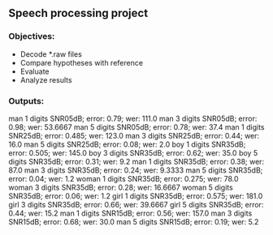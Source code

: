 ## Speech processing project

### Objectives:
- Decode *.raw files
- Compare hypotheses with reference
- Evaluate
- Analyze results

### Outputs:

man 1 digits SNR05dB; error: 0.79; wer: 111.0
man 3 digits SNR05dB; error: 0.98; wer: 53.6667
man 5 digits SNR05dB; error: 0.78; wer: 37.4
man 1 digits SNR25dB; error: 0.485; wer: 123.0
man 3 digits SNR25dB; error: 0.44; wer: 16.0
man 5 digits SNR25dB; error: 0.08; wer: 2.0
boy 1 digits SNR35dB; error: 0.505; wer: 145.0
boy 3 digits SNR35dB; error: 0.62; wer: 35.0
boy 5 digits SNR35dB; error: 0.31; wer: 9.2
man 1 digits SNR35dB; error: 0.38; wer: 87.0
man 3 digits SNR35dB; error: 0.24; wer: 9.3333
man 5 digits SNR35dB; error: 0.04; wer: 1.2
woman 1 digits SNR35dB; error: 0.275; wer: 78.0
woman 3 digits SNR35dB; error: 0.28; wer: 16.6667
woman 5 digits SNR35dB; error: 0.06; wer: 1.2
girl 1 digits SNR35dB; error: 0.575; wer: 181.0
girl 3 digits SNR35dB; error: 0.66; wer: 39.6667
girl 5 digits SNR35dB; error: 0.44; wer: 15.2
man 1 digits SNR15dB; error: 0.56; wer: 157.0
man 3 digits SNR15dB; error: 0.68; wer: 30.0
man 5 digits SNR15dB; error: 0.19; wer: 5.2
